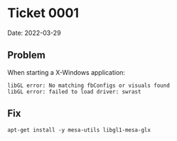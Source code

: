# Ticket 0001

Date: 2022-03-29

## Problem

When starting a X-Windows application:

```shell
libGL error: No matching fbConfigs or visuals found
libGL error: failed to load driver: swrast
```

## Fix

```shell
apt-get install -y mesa-utils libgl1-mesa-glx
```
